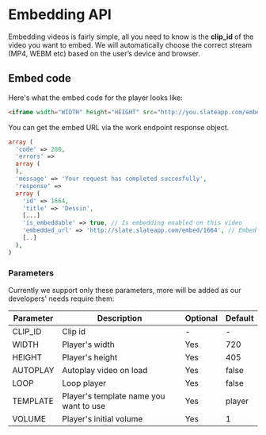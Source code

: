 # Embedding API

Embedding videos is fairly simple, all you need to know is the **clip_id** of the video you want to embed.
We will automatically choose the correct stream (MP4, WEBM etc) based on the user’s device and browser.

## Embed code
Here's what the embed code for the player looks like:

```html
<iframe width="WIDTH" height="HEIGHT" src="http://you.slateapp.com/embed/CLIP_ID?width=WIDTH&height=HEIGHT&autoplay=AUTOPLAY&loop=LOOP&template=TEMPLATE&volume=VOLUME" frameborder="0" webkitallowfullscreen="true" mozallowfullscreen="true" allowfullscreen="true" scrolling="no"></iframe>
```
You can get the embed URL via the work endpoint response object.
```php
array (
  'code' => 200,
  'errors' =>
  array (
  ),
  'message' => 'Your request has completed succesfully',
  'response' =>
  array (
    'id' => 1664,
    'title' => 'Dessin',
    [...]
    'is_embeddable' => true, // Is embedding enabled on this video
    'embedded_url' => 'http://slate.slateapp.com/embed/1664', // Embed URL without params
    [..]
  ),
)
```

### Parameters
Currently we support only these parameters, more will be added as our developers' needs require them:

| Parameter | Description | Optional | Default |
|-----------|-------------|----------|---------|
|CLIP_ID    | Clip id     | - | - |
|WIDTH      | Player's width | Yes | 720 |
|HEIGHT     | Player's height | Yes | 405 |
|AUTOPLAY   | Autoplay video on load | Yes | false |
|LOOP       | Loop player | Yes | false |
|TEMPLATE   | Player's template name you want to use | Yes | player |
|VOLUME     | Player's initial volume | Yes | 1 |


